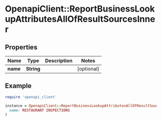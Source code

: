 # OpenapiClient::ReportBusinessLookupAttributesAllOfResultSourcesInner

## Properties

| Name | Type | Description | Notes |
| ---- | ---- | ----------- | ----- |
| **name** | **String** |  | [optional] |

## Example

```ruby
require 'openapi_client'

instance = OpenapiClient::ReportBusinessLookupAttributesAllOfResultSourcesInner.new(
  name: RESTAURANT INSPECTIONS
)
```

